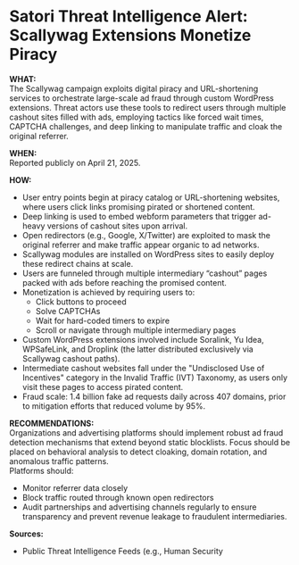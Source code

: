 # Satori Threat Intelligence Alert: Scallywag Extensions Monetize Piracy

**WHAT:**  
The Scallywag campaign exploits digital piracy and URL-shortening services to orchestrate large-scale ad fraud through custom WordPress extensions. Threat actors use these tools to redirect users through multiple cashout sites filled with ads, employing tactics like forced wait times, CAPTCHA challenges, and deep linking to manipulate traffic and cloak the original referrer.

**WHEN:**  
Reported publicly on April 21, 2025.

**HOW:**  
- User entry points begin at piracy catalog or URL-shortening websites, where users click links promising pirated or shortened content.
- Deep linking is used to embed webform parameters that trigger ad-heavy versions of cashout sites upon arrival.
- Open redirectors (e.g., Google, X/Twitter) are exploited to mask the original referrer and make traffic appear organic to ad networks.
- Scallywag modules are installed on WordPress sites to easily deploy these redirect chains at scale.
- Users are funneled through multiple intermediary “cashout” pages packed with ads before reaching the promised content.
- Monetization is achieved by requiring users to:
  - Click buttons to proceed
  - Solve CAPTCHAs
  - Wait for hard-coded timers to expire
  - Scroll or navigate through multiple intermediary pages
- Custom WordPress extensions involved include Soralink, Yu Idea, WPSafeLink, and Droplink (the latter distributed exclusively via Scallywag cashout paths).
- Intermediate cashout websites fall under the "Undisclosed Use of Incentives" category in the Invalid Traffic (IVT) Taxonomy, as users only visit these pages to access pirated content.
- Fraud scale: 1.4 billion fake ad requests daily across 407 domains, prior to mitigation efforts that reduced volume by 95%.

**RECOMMENDATIONS:**  
Organizations and advertising platforms should implement robust ad fraud detection mechanisms that extend beyond static blocklists. Focus should be placed on behavioral analysis to detect cloaking, domain rotation, and anomalous traffic patterns.  
Platforms should:
- Monitor referrer data closely
- Block traffic routed through known open redirectors
- Audit partnerships and advertising channels regularly to ensure transparency and prevent revenue leakage to fraudulent intermediaries.

**Sources:**  
- Public Threat Intelligence Feeds (e.g., Human Security
